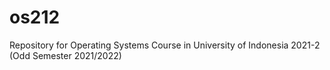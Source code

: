 # os212
Repository for Operating Systems Course in University of Indonesia 2021-2 (Odd Semester 2021/2022)
